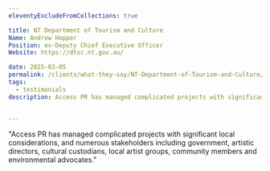 ```yaml
---
eleventyExcludeFromCollections: true

title: NT Department of Tourism and Culture
Name: Andrew Hopper
Position: ex-Deputy Chief Executive Officer
Website: https://dtsc.nt.gov.au/

date: 2025-03-05
permalink: /clients/what-they-say/NT-Department-of-Tourism-and-Culture/
tags:
  - testimonials
description: Access PR has managed complicated projects with significant local considerations, and numerous stakeholders including government, artistic directors, cultural custodians, local artist groups, community members and environmental advocates.


---
```


"Access PR has managed complicated projects with significant local considerations, and numerous stakeholders including government, artistic directors, cultural custodians, local artist groups, community members and environmental advocates."
